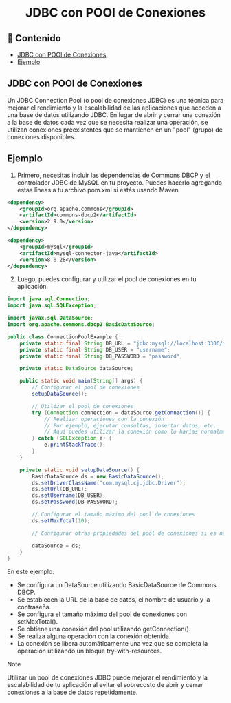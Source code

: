 <h1 align="center">JDBC con POOl de Conexiones</h1>

<h2>📑 Contenido</h2>

- [JDBC con POOl de Conexiones](#jdbc-con-pool-de-conexiones)
- [Ejemplo](#ejemplo)

## JDBC con POOl de Conexiones

Un JDBC Connection Pool (o pool de conexiones JDBC) es una técnica para mejorar el rendimiento y la escalabilidad de las aplicaciones que acceden a una base de datos utilizando JDBC. En lugar de abrir y cerrar una conexión a la base de datos cada vez que se necesita realizar una operación, se utilizan conexiones preexistentes que se mantienen en un "pool" (grupo) de conexiones disponibles.

## Ejemplo

1. Primero, necesitas incluir las dependencias de Commons DBCP y el controlador JDBC de MySQL en tu proyecto. Puedes hacerlo agregando estas líneas a tu archivo pom.xml si estás usando Maven

```xml
<dependency>
    <groupId>org.apache.commons</groupId>
    <artifactId>commons-dbcp2</artifactId>
    <version>2.9.0</version>
</dependency>

<dependency>
    <groupId>mysql</groupId>
    <artifactId>mysql-connector-java</artifactId>
    <version>8.0.28</version>
</dependency>
```

2. Luego, puedes configurar y utilizar el pool de conexiones en tu aplicación.

```java
import java.sql.Connection;
import java.sql.SQLException;

import javax.sql.DataSource;
import org.apache.commons.dbcp2.BasicDataSource;

public class ConnectionPoolExample {
    private static final String DB_URL = "jdbc:mysql://localhost:3306/mydatabase";
    private static final String DB_USER = "username";
    private static final String DB_PASSWORD = "password";

    private static DataSource dataSource;

    public static void main(String[] args) {
        // Configurar el pool de conexiones
        setupDataSource();

        // Utilizar el pool de conexiones
        try (Connection connection = dataSource.getConnection()) {
            // Realizar operaciones con la conexión
            // Por ejemplo, ejecutar consultas, insertar datos, etc.
            // Aquí puedes utilizar la conexión como lo harías normalmente con JDBC
        } catch (SQLException e) {
            e.printStackTrace();
        }
    }

    private static void setupDataSource() {
        BasicDataSource ds = new BasicDataSource();
        ds.setDriverClassName("com.mysql.cj.jdbc.Driver");
        ds.setUrl(DB_URL);
        ds.setUsername(DB_USER);
        ds.setPassword(DB_PASSWORD);

        // Configurar el tamaño máximo del pool de conexiones
        ds.setMaxTotal(10);

        // Configurar otras propiedades del pool de conexiones si es necesario

        dataSource = ds;
    }
}
```

En este ejemplo:

- Se configura un DataSource utilizando BasicDataSource de Commons DBCP.
- Se establecen la URL de la base de datos, el nombre de usuario y la contraseña.
- Se configura el tamaño máximo del pool de conexiones con setMaxTotal().
- Se obtiene una conexión del pool utilizando getConnection().
- Se realiza alguna operación con la conexión obtenida.
- La conexión se libera automáticamente una vez que se completa la operación utilizando un bloque try-with-resources.

> [!NOTE]
>
> Utilizar un pool de conexiones JDBC puede mejorar el rendimiento y la escalabilidad de tu aplicación al evitar el sobrecosto de abrir y cerrar conexiones a la base de datos repetidamente.

